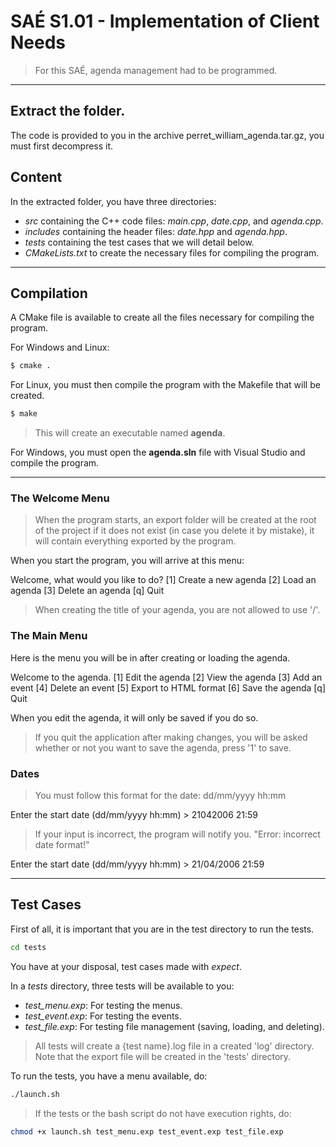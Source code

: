 # SAÉ S1.01 - Implementation of Client Needs

> For this SAÉ, agenda management had to be programmed.

---

## Extract the folder.
The code is provided to you in the archive perret_william_agenda.tar.gz, you must first decompress it.

## Content
In the extracted folder, you have three directories:
  - *src* containing the C++ code files: *main.cpp*, *date.cpp*, and *agenda.cpp*.
  - *includes* containing the header files: *date.hpp* and *agenda.hpp*.
  - *tests* containing the test cases that we will detail below.
  - *CMakeLists.txt* to create the necessary files for compiling the program.

---

## Compilation  

A CMake file is available to create all the files necessary for compiling the program.

For Windows and Linux:
```bash
$ cmake .
```

For Linux, you must then compile the program with the Makefile that will be created.

```bash
$ make
```

> This will create an executable named **agenda**.

For Windows, you must open the **agenda.sln** file with Visual Studio and compile the program.

---  

### The Welcome Menu
> When the program starts, an export folder will be created at the root of the project if it does not exist (in case you delete it by mistake), it will contain everything exported by the program.

When you start the program, you will arrive at this menu:

Welcome, what would you like to do?
[1] Create a new agenda
[2] Load an agenda
[3] Delete an agenda
[q] Quit

> When creating the title of your agenda, you are not allowed to use '/'.

### The Main Menu
Here is the menu you will be in after creating or loading the agenda.

Welcome to the agenda.
[1] Edit the agenda
[2] View the agenda
[3] Add an event
[4] Delete an event
[5] Export to HTML format
[6] Save the agenda
[q] Quit

When you edit the agenda, it will only be saved if you do so.

> If you quit the application after making changes, you will be asked whether or not you want to save the agenda, press '1' to save.

### Dates

> You must follow this format for the date: dd/mm/yyyy hh:mm

Enter the start date (dd/mm/yyyy hh:mm) > 21042006 21:59
> If your input is incorrect, the program will notify you.
"Error: incorrect date format!"

Enter the start date (dd/mm/yyyy hh:mm) > 21/04/2006 21:59

---

## Test Cases  
First of all, it is important that you are in the test directory to run the tests.

```bash
cd tests
```

You have at your disposal, test cases made with *expect*.

In a *tests* directory, three tests will be available to you:
  - *test_menu.exp*: For testing the menus.
  - *test_event.exp*: For testing the events.
  - *test_file.exp*: For testing file management (saving, loading, and deleting).

> All tests will create a {test name}.log file in a created 'log' directory.
> Note that the export file will be created in the 'tests' directory.

To run the tests, you have a menu available, do:

```bash
./launch.sh
```

> If the tests or the bash script do not have execution rights, do:

```bash
chmod +x launch.sh test_menu.exp test_event.exp test_file.exp
```